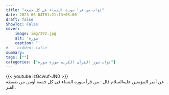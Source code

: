 ```yaml
---
title: "ثواب من قرأ سورة النساء في كل جمعة"
date: 2023-06-04T01:21:13+03:00
draft: false
ShowToc: False
cover:
    image: img/292.jpg
    alt: 'صورة'
    caption: ''
#    hidden: false
summary: 
tags: [""]
categories: ["ثواب سور القرآن الكريم سورة سورة"]
---
```

{{< youtube izGcwuf-JN0 >}} 
<br>
عن
أمير المؤمنين عليه‌السلام قال : من قرأ سورة النساء في كل جمعة أؤمن
من ضغطة القبر.

